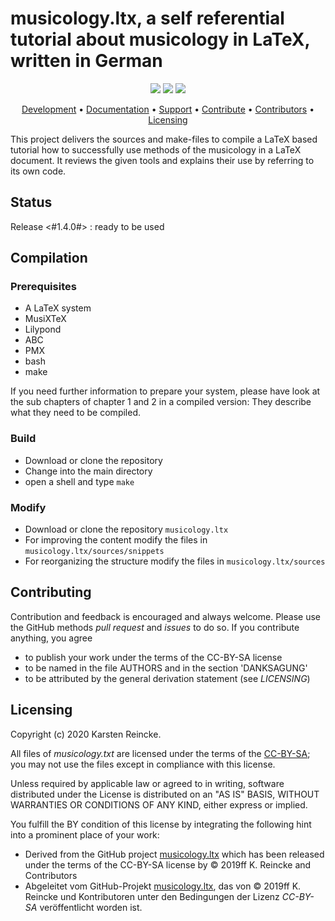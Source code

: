 #  musicology.ltx, a self referential tutorial about musicology in LaTeX, written in German

<p align="center">
    <a href="https://github.com/telekom/musicology.ltx/commits/" title="Last Commit"><img src="https://img.shields.io/github/last-commit/telekom/musicology.ltx?style=flat"></a>
    <a href="https://github.com/telekom/musicology.ltx/issues" title="Open Issues"><img src="https://img.shields.io/github/issues/telekom/musicology.ltx?style=flat"></a>
    <a href="https://github.com/telekom/musicology.ltx/blob/master/COPYING" title="License"><img src="https://img.shields.io/badge/License-GPLv3-blue.svg?style=flat"></a>
</p>

<p align="center">
  <a href="#development">Development</a> •
  <a href="#documentation">Documentation</a> •
  <a href="#support-and-feedback">Support</a> •
  <a href="#how-to-contribute">Contribute</a> •
  <a href="#contributors">Contributors</a> •
  <a href="#licensing">Licensing</a>
</p>

This project delivers the sources and make-files to compile a LaTeX based tutorial how to successfully use methods of the musicology in a LaTeX document. It reviews the given tools and explains their use by referring to its own code.

## Status

Release <#1.4.0#> : ready to be used

## Compilation

### Prerequisites

* A LaTeX system
* MusiXTeX
* Lilypond
* ABC
* PMX
* bash
* make

If you need further information to prepare your system, please have look at the sub chapters of chapter 1 and 2 in a compiled version: They describe what they need to be compiled.

### Build

* Download or clone the repository
* Change into the main directory
* open a shell and type ``make``

### Modify
* Download or clone the repository ``musicology.ltx``
* For improving the content modify the files in  ``musicology.ltx/sources/snippets``
* For reorganizing the structure modify the files in  ``musicology.ltx/sources``

## Contributing

Contribution and feedback is encouraged and always welcome. Please use the GitHub methods *pull request* and *issues* to do so. If you contribute anything, you agree
* to publish your work under the terms of the CC-BY-SA license
* to be named in the file AUTHORS and in the section 'DANKSAGUNG'
* to be attributed by the general derivation statement (see *LICENSING*)

## Licensing

Copyright (c) 2020 Karsten Reincke.

All files of *musicology.txt* are licensed under the terms of the [CC-BY-SA](LICENSE); you may not use the files except in compliance with this license.

Unless required by applicable law or agreed to in writing, software distributed under the License is distributed on an "AS IS" BASIS, WITHOUT WARRANTIES OR CONDITIONS OF ANY KIND, either express or implied.

You fulfill the BY condition of this license by integrating the following hint into a prominent place of your work:

* Derived from the GitHub project [musicology.ltx](https://github.com/kreincke/musicology.ltx) which has been released under the terms of the CC-BY-SA license by © 2019ff K. Reincke and Contributors
* Abgeleitet vom GitHub-Projekt [musicology.ltx](https://github.com/kreincke/musicology.ltx), das von © 2019ff K. Reincke und Kontributoren unter den Bedingungen der Lizenz *CC-BY-SA*  veröffentlicht worden ist.

